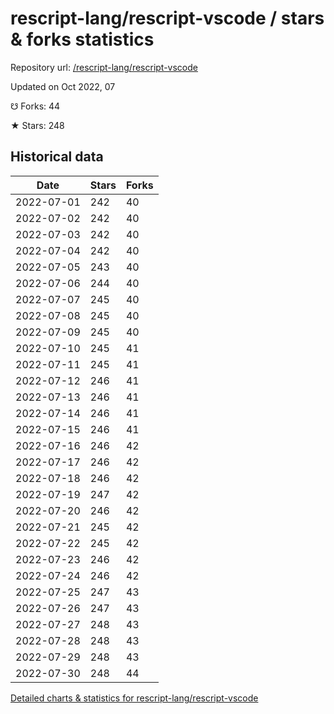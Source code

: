 # rescript-lang/rescript-vscode / stars & forks statistics

Repository url: [/rescript-lang/rescript-vscode](https://github.com/rescript-lang/rescript-vscode)

Updated on Oct 2022, 07

☋ Forks: 44

★ Stars: 248

## Historical data
| Date | Stars | Forks |
|------|-------|-------|
| 2022-07-01 | 242 | 40 | 
| 2022-07-02 | 242 | 40 | 
| 2022-07-03 | 242 | 40 | 
| 2022-07-04 | 242 | 40 | 
| 2022-07-05 | 243 | 40 | 
| 2022-07-06 | 244 | 40 | 
| 2022-07-07 | 245 | 40 | 
| 2022-07-08 | 245 | 40 | 
| 2022-07-09 | 245 | 40 | 
| 2022-07-10 | 245 | 41 | 
| 2022-07-11 | 245 | 41 | 
| 2022-07-12 | 246 | 41 | 
| 2022-07-13 | 246 | 41 | 
| 2022-07-14 | 246 | 41 | 
| 2022-07-15 | 246 | 41 | 
| 2022-07-16 | 246 | 42 | 
| 2022-07-17 | 246 | 42 | 
| 2022-07-18 | 246 | 42 | 
| 2022-07-19 | 247 | 42 | 
| 2022-07-20 | 246 | 42 | 
| 2022-07-21 | 245 | 42 | 
| 2022-07-22 | 245 | 42 | 
| 2022-07-23 | 246 | 42 | 
| 2022-07-24 | 246 | 42 | 
| 2022-07-25 | 247 | 43 | 
| 2022-07-26 | 247 | 43 | 
| 2022-07-27 | 248 | 43 | 
| 2022-07-28 | 248 | 43 | 
| 2022-07-29 | 248 | 43 | 
| 2022-07-30 | 248 | 44 | 


[Detailed charts & statistics for rescript-lang/rescript-vscode](https://reviewgithub.com/rep/rescript-lang/rescript-vscode)
